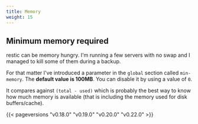 ```yaml
---
title: Memory
weight: 15
---
```



## Minimum memory required

restic can be memory hungry. I'm running a few servers with no swap and I managed to kill some of them during a backup.

For that matter I've introduced a parameter in the `global` section called `min-memory`. The **default value is 100MB**. You can disable it by using a value of `0`.

It compares against `(total - used)` which is probably the best way to know how much memory is available (that is including the memory used for disk buffers/cache).




{{< pageversions "v0.18.0" "v0.19.0" "v0.20.0" "v0.22.0" >}}
